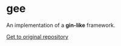 # gee

An implementation of a **gin-like** framework.

[Get to original repository](https://github.com/geektutu/7days-golang)


